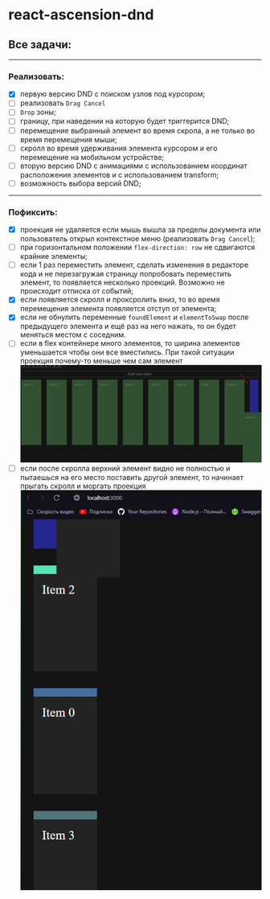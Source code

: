 # react-ascension-dnd

## Все задачи:

---
### Реализовать:
- [x] первую версию DND с поиском узлов под курсором;
- [ ] реализовать `Drag Cancel`
- [ ] `Drop` зоны;
- [ ] границу, при наведении на которую будет триггерится DND;
- [ ] перемещение выбранный элемент во время скрола, а не только во время перемещения мыши;
- [ ] скролл во время удерживания элемента курсором и его перемещение на мобильном устройстве;
- [ ] вторую версию DND с анимациями с использованием координат расположения
элементов и с использованием transform;
- [ ] возможность выбора версий DND;
---
### Пофиксить:
- [x] проекция не удаляется если мышь вышла за пределы документа
или пользователь открыл контекстное меню (реализовать `Drag Cancel`);
- [ ] при горизонтальном положении `flex-direction: row` не сдвигаются крайние элементы;
- [ ] если 1 раз переместить элемент, сделать изменения в редакторе кода и не перезагружая страницу
   попробовать переместить элемент, то появляется несколько проекций. Возможно не происходит отписка от событий;
- [x] если появляется скролл и проксролить вниз, то во время перемещения элемента появляется отступ от элемента;
- [x] если не обнулить переменные `foundElement` и `elementToSwap` после предыдущего элемента и ещё раз на него нажать, то он
   будет меняться местом с соседним.
- [ ] если в flex контейнере много элементов, то ширина элементов уменьшается чтобы они все вместились. При такой ситуации
проекция почему-то меньше чем сам элемент
![img.png](readme-content/img.png)
- [ ] если после скролла верхний элемент видно не полностью и пытаешься на его место поставить другой элемент, то начинает
прыгать скролл и моргать проекция
![img.png](readme-content/img-1.png)